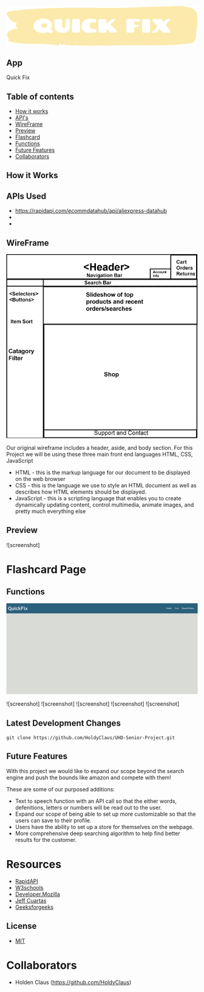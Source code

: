 ![sceenshot](./assets/logo-no-background.png)


##  App
Quick Fix

## Table of contents
* [How it works](#how-it-works)
* [API's](#apis-used)
* [WireFrame](#wireframe)
* [Preview](#preview)
* [Flashcard](#flashcard-page)
* [Functions](#functions)
* [Future Features](#future-features)
* [Collaborators](#collaborators)

## How it Works


## APIs Used
- https://rapidapi.com/ecommdatahub/api/aliexpress-datahub
-
-
## WireFrame
![original-project-outline](./assets/wireframe.png)

Our original wireframe includes a header, aside, and body section.
For this Project we will be using these three main front end languages HTML, CSS, JavaScript
- HTML - this is the markup language for our document to be displayed on the web browser
- CSS - this is the language we use to style an HTML document as well as describes how HTML elements should be displayed.
- JavaScript - this  is a scripting language that enables you to create dynamically updating content, control multimedia, animate images, and pretty much everything else

## Preview
![screenshot]

# Flashcard Page

## Functions
![screenshot](./assets/landing%20page.JPG)

![screenshot]
![screenshot]
![screenshot]
![screenshot]
![screenshot]

## Latest Development Changes
```
git clone https://github.com/HoldyClaus/UHD-Senior-Project.git
```

## Future Features
With this project we would like to expand our scope beyond the search engine and push the bounds like amazon and compete with them!

These are some of our purposed additions:
- Text to speech function with an API call so that the either words, defenitions, letters or numbers will be read out to the user.
- Expand our scope of being able to set up more customizable so that the users can save to their profile.
- Users have the ability to set up a store for themselves on the webpage.
- More comprehensive deep searching algorithm to help find better results for the customer.

# Resources
- [RapidAPI](https://rapidapi.com/collection/list-of-free-apis)
- [W3schools](https://www.w3schools.com/)
- [Developer.Mozilla](https://developer.mozilla.org/en-US/)
- [Jeff Cuartas](https://jefferson-cuartas.medium.com/how-to-create-a-flip-card-effect-using-javascript-767dd945210c)
- [Geeksforgeeks](https://www.geeksforgeeks.org/javascript/)

## License
- [MIT](https://github.com/git/git-scm.com/blob/main/MIT-LICENSE.txt)

# Collaborators
- Holden Claus (https://github.com/HoldyClaus)